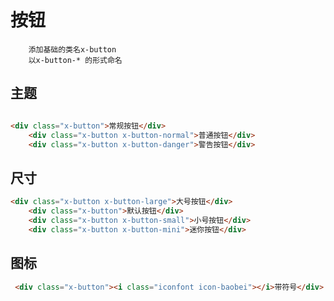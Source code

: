 # 按钮

```规则
    添加基础的类名x-button
    以x-button-* 的形式命名
```

## 主题

````html

<div class="x-button">常规按钮</div>
    <div class="x-button x-button-normal">普通按钮</div>
    <div class="x-button x-button-danger">警告按钮</div>

````

## 尺寸

````html
<div class="x-button x-button-large">大号按钮</div>
    <div class="x-button">默认按钮</div>
    <div class="x-button x-button-small">小号按钮</div>
    <div class="x-button x-button-mini">迷你按钮</div>
````
## 图标

````html
 <div class="x-button"><i class="iconfont icon-baobei"></i>带符号</div>
````


